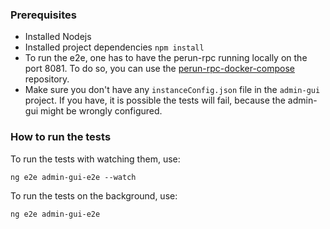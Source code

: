 ### Prerequisites

* Installed Nodejs
* Installed project dependencies `npm install`
* To run the e2e, one has to have the perun-rpc running locally on the port 8081. To do so, you can use the [perun-rpc-docker-compose](https://gitlab.ics.muni.cz/perun/perun-rpc-docker-compose) repository.
* Make sure you don't have any `instanceConfig.json` file in the `admin-gui` project. If you have, it is possible the tests will fail, because the admin-gui might be wrongly configured.
### How to run the tests

To run the tests with watching them, use:
```
ng e2e admin-gui-e2e --watch
```

To run the tests on the background, use:
```
ng e2e admin-gui-e2e
```
